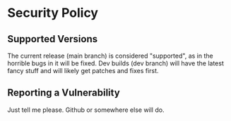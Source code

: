 # Security Policy

## Supported Versions

The current release (main branch) is considered "supported", as in the horrible bugs in it will be fixed.
Dev builds (dev branch) will have the latest fancy stuff and will likely get patches and fixes first.

## Reporting a Vulnerability

Just tell me please. Github or somewhere else will do.

